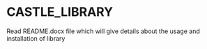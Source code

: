 # CASTLE_LIBRARY
Read README.docx file which will give details about the usage and installation of library
